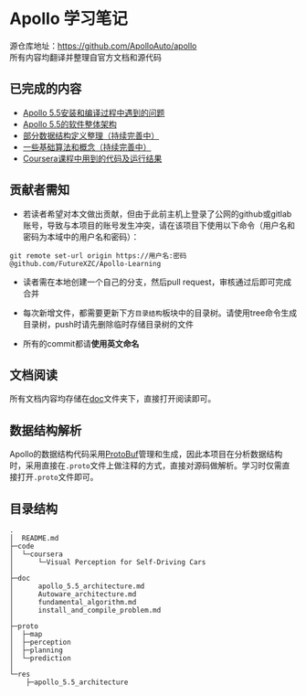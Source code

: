 # Apollo 学习笔记

源仓库地址：https://github.com/ApolloAuto/apollo  
所有内容均翻译并整理自官方文档和源代码

## 已完成的内容

- [Apollo 5.5安装和编译过程中遇到的问题](./doc/install&compile_problem.md)
- [Apollo 5.5的软件整体架构](./doc/apollo_5.5_architecture.md)
- [部分数据结构定义整理（持续完善中）](./proto)
- [一些基础算法和概念（持续完善中）](./doc/fundamental_algorithm.md)
- [Coursera课程中用到的代码及运行结果](./code/coursera)

## 贡献者需知

- 若读者希望对本文做出贡献，但由于此前主机上登录了公网的github或gitlab账号，导致与本项目的账号发生冲突，请在该项目下使用以下命令（用户名和密码为本域中的用户名和密码）：

```
git remote set-url origin https://用户名:密码@github.com/FutureXZC/Apollo-Learning
```

- 读者需在本地创建一个自己的分支，然后pull request，审核通过后即可完成合并

- 每次新增文件，都需要更新下方`目录结构`板块中的目录树。请使用tree命令生成目录树，push时请先删除临时存储目录树的文件

- 所有的commit都请**使用英文命名**

## 文档阅读

所有文档内容均存储在[doc](./doc/)文件夹下，直接打开阅读即可。

## 数据结构解析

Apollo的数据结构代码采用[ProtoBuf](https://github.com/protocolbuffers/protobuf)管理和生成，因此本项目在分析数据结构时，采用直接在`.proto`文件上做注释的方式，直接对源码做解析。学习时仅需直接打开`.proto`文件即可。

## 目录结构

```
.
│  README.md
├─code
│  └─coursera
│      └─Visual Perception for Self-Driving Cars
│  
├─doc
│      apollo_5.5_architecture.md
│      Autoware_architecture.md
│      fundamental_algorithm.md
│      install_and_compile_problem.md
│      
├─proto
│  ├─map    
│  ├─perception     
│  ├─planning          
│  └─prediction   
│            
└─res
    ├─apollo_5.5_architecture        

```
